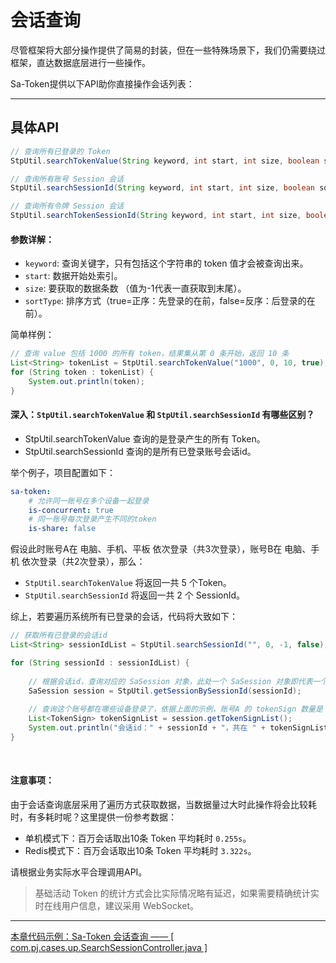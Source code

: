 # 会话查询

尽管框架将大部分操作提供了简易的封装，但在一些特殊场景下，我们仍需要绕过框架，直达数据底层进行一些操作。

Sa-Token提供以下API助你直接操作会话列表：


--- 

## 具体API

``` java
// 查询所有已登录的 Token
StpUtil.searchTokenValue(String keyword, int start, int size, boolean sortType);

// 查询所有账号 Session 会话
StpUtil.searchSessionId(String keyword, int start, int size, boolean sortType);

// 查询所有令牌 Session 会话
StpUtil.searchTokenSessionId(String keyword, int start, int size, boolean sortType);
```


#### 参数详解：
- `keyword`: 查询关键字，只有包括这个字符串的 token 值才会被查询出来。
- `start`: 数据开始处索引。
- `size`: 要获取的数据条数 （值为-1代表一直获取到末尾）。 
- `sortType`: 排序方式（true=正序：先登录的在前，false=反序：后登录的在前）。

简单样例：
``` java
// 查询 value 包括 1000 的所有 token，结果集从第 0 条开始，返回 10 条
List<String> tokenList = StpUtil.searchTokenValue("1000", 0, 10, true);	
for (String token : tokenList) {
	System.out.println(token);
}
```

#### 深入：`StpUtil.searchTokenValue` 和 `StpUtil.searchSessionId` 有哪些区别？

- StpUtil.searchTokenValue 查询的是登录产生的所有 Token。 
- StpUtil.searchSessionId 查询的是所有已登录账号会话id。 

举个例子，项目配置如下：
``` yml
sa-token: 
	# 允许同一账号在多个设备一起登录
	is-concurrent: true
	# 同一账号每次登录产生不同的token
	is-share: false
```

假设此时账号A在 电脑、手机、平板 依次登录（共3次登录），账号B在 电脑、手机 依次登录（共2次登录），那么：

- `StpUtil.searchTokenValue` 将返回一共 5 个Token。
- `StpUtil.searchSessionId` 将返回一共 2 个 SessionId。

综上，若要遍历系统所有已登录的会话，代码将大致如下：
``` java
// 获取所有已登录的会话id
List<String> sessionIdList = StpUtil.searchSessionId("", 0, -1, false);

for (String sessionId : sessionIdList) {
	
	// 根据会话id，查询对应的 SaSession 对象，此处一个 SaSession 对象即代表一个登录的账号 
	SaSession session = StpUtil.getSessionBySessionId(sessionId);
	
	// 查询这个账号都在哪些设备登录了，依据上面的示例，账号A 的 tokenSign 数量是 3，账号B 的 tokenSign 数量是 2 
	List<TokenSign> tokenSignList = session.getTokenSignList();
	System.out.println("会话id：" + sessionId + "，共在 " + tokenSignList.size() + " 设备登录");
}
```



<br/>

#### 注意事项：
由于会话查询底层采用了遍历方式获取数据，当数据量过大时此操作将会比较耗时，有多耗时呢？这里提供一份参考数据：
- 单机模式下：百万会话取出10条 Token 平均耗时 `0.255s`。
- Redis模式下：百万会话取出10条 Token 平均耗时 `3.322s`。

请根据业务实际水平合理调用API。


> 基础活动 Token 的统计方式会比实际情况略有延迟，如果需要精确统计实时在线用户信息，建议采用 WebSocket。


--- 

<a class="case-btn" href="https://gitee.com/dromara/sa-token/blob/master/sa-token-demo/sa-token-demo-case/src/main/java/com/pj/cases/up/SearchSessionController.java"
	target="_blank">
	本章代码示例：Sa-Token 会话查询  —— [ com.pj.cases.up.SearchSessionController.java ]
</a>



